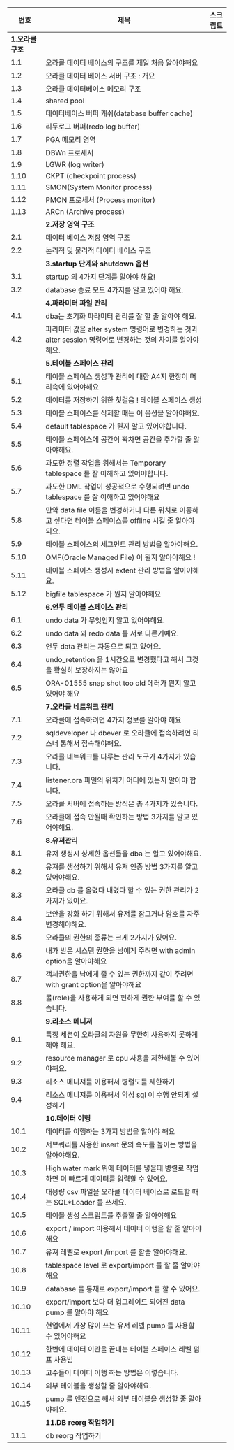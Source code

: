 | 번호   | 제목                                                          | 스크립트 |
|--------|-------------------------------------------------------------|--------------------|
|     **1.오라클 구조**                                                                    |
| 1.1    | 오라클 데이터 베이스의 구조를 제일 처음 알아야해요                        |                  |
| 1.2    | 오라클 데이터 베이스 서버 구조 : 개요                                  |                  |
| 1.3    | 오라클 데이터베이스 메모리 구조                                      |                  |
| 1.4    | shared pool                                                 |                  |
| 1.5    | 데이터베이스 버퍼 캐쉬(database buffer cache)                         |                  |
| 1.6    | 리두로그 버퍼(redo log buffer)                                     |                  |
| 1.7    | PGA 메모리 영역                                               |                  |
| 1.8    | DBWn 프로세서                                                |                  |
| 1.9    | LGWR (log writer)                                           |                  |
| 1.10   | CKPT (checkpoint process)                                    |                  |
| 1.11   | SMON(System Monitor process)                                 |                  |
| 1.12   | PMON 프로세서 (Process monitor)                              |                  |
| 1.13   | ARCn (Archive process)                                       |                  |
|   | **2.저장 영역 구조**                                                |                  |
| 2.1   | 데이터 베이스 저장 영역 구조                                          |                  |
| 2.2   | 논리적 및 물리적 데이터 베이스 구조                                      |                  |
|    | **3.startup 단계와 shutdown 옵션**                                |                  |
| 3.1   | startup 의 4가지 단계를 알아야 해요!                                   |                  |
| 3.2   | database 종료 모드 4가지를 알고 있어야 해요.                            |                  |
|    | **4.파라미터 파일 관리**                                            |                  |
| 4.1   | dba는 초기화 파라미터 관리를 잘 할 줄 알아야 해요.                        |                  |
| 4.2   | 파라미터 값을 alter system 명령어로 변경하는 것과 alter session 명령어로 변경하는 것의 차이를 알아야 해요. |                  |
|    | **5.테이블 스페이스 관리**                                          |                  |
| 5.1   | 테이블 스페이스 생성과 관리에 대한 A4지 한장이 머리속에 있어야해요            |                  |
| 5.2   | 데이터를 저장하기 위한 첫걸음 !  테이블 스페이스 생성                      |                  |
| 5.3   | 테이블 스페이스를 삭제할 때는 이 옵션을 알아야해요.                        |                  |
| 5.4   | default tablespace 가 뭔지 알고 있어야합니다.                       |                  |
| 5.5   | 테이블 스페이스에 공간이 꽉차면 공간을 추가할 줄 알아야해요.                  |                  |
| 5.6   | 과도한 정렬 작업을 위해서는 Temporary tablespace 를 잘 이해하고 있어야합니다. |                  |
| 5.7   | 과도한 DML 작업이 성공적으로 수행되려면 undo tablespace 를 잘 이해하고 있어야해요 |                  |
| 5.8   | 만약 data file 이름을 변경하거나 다른 위치로 이동하고 싶다면 테이블 스페이스를 offline 시킬 줄 알아야 되요. |                  |
| 5.9   | 테이블 스페이스의 세그먼트 관리 방법을 알아야해요.                        |                  |
| 5.10   | OMF(Oracle Managed File) 이 뭔지 알아야해요 !                        |                  |
| 5.11   | 테이블 스페이스 생성시 extent 관리 방법을 알아야해요.                      |                  |
| 5.12   | bigfile tablespace 가 뭔지 알아야해요                                 |                  |
|     | **6.언두 테이블 스페이스 관리**                                      |                  |
| 6.1   | undo data 가 무엇인지 알고 있어야해요.                                   |                  |
| 6.2   | undo data 와 redo data 를 서로 다른거예요.                                |                  |
| 6.3   | 언두 data 관리는 자동으로 되고 있어요.                                  |                  |
| 6.4   | undo_retention 을 1시간으로 변경했다고 해서 그것을 확실히 보장하지는 않아요 |                  |
| 6.5   | ORA-01555 snap shot too old 에러가 뭔지 알고 있어야 해요                 |                  |
|    | **7.오라클 네트워크 관리**                                           |                  |
| 7.1   | 오라클에 접속하려면 4가지 정보를 알아야 해요                           |                  |
| 7.2   | sqldeveloper 나 dbever 로 오라클에 접속하려면 리스너 통해서 접속해야해요.    |                  |
| 7.3  | 오라클 네트워크를 다루는 관리 도구가 4가지가 있습니다.                     |                  |
| 7.4   | listener.ora 파일의 위치가 어디에 있는지 알아야 합니다.                 |                  |
| 7.5   | 오라클 서버에 접속하는 방식은 총 4가지가 있습니다.                       |                  |
| 7.6  | 오라클에 접속 안될때 확인하는 방법 3가지를 알고 있어야해요.                  |                  |
|    | **8.유져관리**                                                      |                  |
| 8.1   | 유져 생성시 상세한 옵션들을 dba 는 알고 있어야해요.                         |                  |
| 8.2  | 유져를 생성하기 위해서 유져 인증 방법 3가지를 알고 있어야해요.                |                  |
| 8.3   | 오라클 db 를 올렸다 내렸다 할 수 있는 권한 관리가 2가지가 있어요.             |                  |
| 8.4   | 보안을 강화 하기 위해서 유져를 잠그거나 암호를 자주 변경해야해요.             |                  |
| 8.5  | 오라클의 권한의 종류는 크게 2가지가 있어요.                              |                  |
| 8.6   | 내가 받은 시스템 권한을 남에게 주려면 with admin option을 알아야해요         |                  |
| 8.7   | 객체권한을 남에게 줄 수 있는 권한까지 같이 주려면 with grant option을 알아야해요 |                  |
| 8.8   | 롤(role)을 사용하게 되면 편하게 권한 부여를 할 수 있습니다.                   |                  |
|  | **9.리소스 메니져**                                                 |                  |
| 9.1   | 특정 세션이 오라클의 자원을 무한히 사용하지 못하게 해야 해요.                 |                  |
| 9.2   | resource manager 로 cpu 사용을 제한해볼 수 있어야해요.                     |                  |
| 9.3   | 리소스 메니져를 이용해서 병렬도를 제한하기                               |                  |
| 9.4   | 리소스 메니져를 이용해서 악성 sql 이 수행 안되게 설정하기                    |                  |
|  | **10.데이터 이행**                                                   |                  |
| 10.1   | 데이터를 이행하는 3가지 방법을 알아야 해요                             |                  |
| 10.2   | 서브쿼리를 사용한 insert 문의 속도를 높이는 방법을 알아야해요.              |                  |
| 10.3   | High water mark 위에 데이터를 넣을때 병렬로 작업하면 더 빠르게 데이터를 입력할 수 있어요. |                  |
| 10.4   | 대용량 csv 파일을 오라클 데이터 베이스로 로드할 때는 SQL*Loader 를 쓰세요.    |                  |
| 10.5   | 테이블 생성 스크립트를 추출할 줄 알아야해요                           |                  |
| 10.6   | export / import 이용해서 데이터 이행을 할 줄 알아야해요                  |                  |
| 10.7   | 유져 레벨로 export /import 를 할줄 알아야해요.                          |                  |
| 10.8   | tablespace level 로 export/import 를 할 줄 알아야해요                   |                  |
| 10.9   | database 를 통채로 export/import 를 할 수 있어요.                      |                  |
| 10.10   | export/import 보다 더 업그레이드 되어진 data pump 를 알아야 해요          |                  |
| 10.11   | 현업에서 가장 많이 쓰는 유져 레벨 pump 를 사용할 수 있어야해요          |                  |
| 10.12   | 한번에 데이터 이관을 끝내는 테이블 스페이스 레벨 펌프 사용법            |                  |
| 10.13   | 고수들이 데이터 이행 하는 방법은 이렇습니다.                           |                  |
| 10.14   | 외부 테이블을 생성할 줄 알아야해요.                                 |                  |
| 10.15   | pump 를 엔진으로 해서 외부 테이블을 생성할 줄 알아야해요.                 |                  |
|  | **11.DB reorg 작업하기**                                             |                  |
| 11.1   | db reorg 작업하기             |                  |
